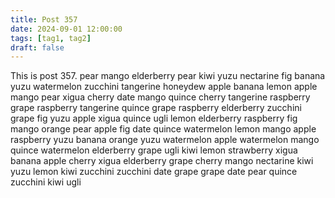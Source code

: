 ```yaml
---
title: Post 357
date: 2024-09-01 12:00:00
tags: [tag1, tag2]
draft: false
---
```

This is post 357.
pear
mango
elderberry
pear
kiwi
yuzu
nectarine
fig
banana
yuzu
watermelon
zucchini
tangerine
honeydew
apple
banana
lemon
apple
mango
pear
xigua
cherry
date
mango
quince
cherry
tangerine
raspberry
grape
raspberry
tangerine
quince
grape
raspberry
elderberry
zucchini
grape
fig
yuzu
apple
xigua
quince
ugli
lemon
elderberry
raspberry
fig
mango
orange
pear
apple
fig
date
quince
watermelon
lemon
mango
apple
raspberry
yuzu
banana
orange
yuzu
watermelon
apple
watermelon
mango
quince
watermelon
elderberry
grape
ugli
kiwi
lemon
strawberry
xigua
banana
apple
cherry
xigua
elderberry
grape
cherry
mango
nectarine
kiwi
yuzu
lemon
kiwi
zucchini
zucchini
date
grape
grape
date
pear
quince
zucchini
kiwi
ugli
